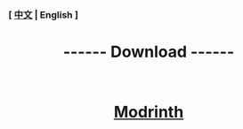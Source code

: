 

### [ [中文](/carpetamsaddition/Download) | English ]

# <center>------ Download ------</center>

&emsp;

# <center>[Modrinth](https://modrinth.com/mod/carpet-ams-addition)</center>